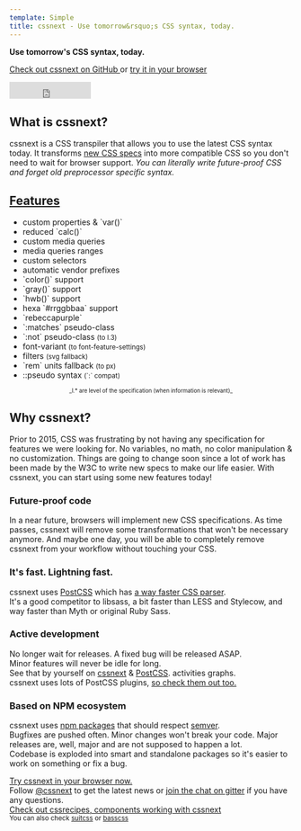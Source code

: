 ```yaml
---
template: Simple
title: cssnext - Use tomorrow&rsquo;s CSS syntax, today.
---
```

<div class="cssnext-Jumbotron cssnext-Jumbotron--default cssnext-Center cssnext-Light">
  <section class="r-Grid">
    <div class="r-Grid-cell">
      <strong class="cssnext-Jumbotron-title">Use tomorrow's CSS syntax, today.</strong>
      <p>
        <a
          title="github.com/cssnext/cssnext"
          href="https://github.com/cssnext/cssnext"
        >
          Check out cssnext on GitHub
        </a>
        or
        <a href="/playground/">
          try it in your browser
        </a>
      </p>
      <iframe
        frameborder="0" scrolling="0"
        width="145px" height="30px"
        style="vertical-align: middle"
        src="https://ghbtns.com/github-btn.html?user=cssnext&repo=cssnext&type=star&count=true&size=large"
      ></iframe>
    </div>
  </section>
</div>

<section class="r-Grid cssnext-Section">
  <div class="r-Grid-cell r-minM--1of3">
    <h2 class="cssnext-Section-title">What is cssnext?</h2>
    <p class="cssnext-Section-content">
      cssnext is a CSS transpiler that allows you to use
      the latest CSS syntax today.
      It transforms
      <a href="http://www.xanthir.com/b4Ko0">new CSS specs</a>
      into more compatible CSS
      so you don't need to wait for browser support.
      <em class="cssnext-Section-highlight">
        You can literally write future-proof CSS
        and forget old preprocessor specific syntax.
      </em>
    </p>
  </div>
  <div class="r-Grid-cell r-minM--2of3">
  <h2 class="cssnext-Section-title"><a href="/features/">Features</a></h2>
    <ul class="r-Grid cssnext-List cssnext-FeaturesList">
      <li class="r-Grid-cell r-minS--1of2">
        custom properties & `var()`
      </li>
      <li class="r-Grid-cell r-minS--1of2">
        reduced `calc()`
      </li>
      <li class="r-Grid-cell r-minS--1of2">
        custom media queries
      </li>
      <li class="r-Grid-cell r-minS--1of2">
        media queries ranges
      </li>
      <li class="r-Grid-cell r-minS--1of2">
        custom selectors
      </li>
      <li class="r-Grid-cell r-minS--1of2">
        automatic vendor prefixes
      </li>
      <li class="r-Grid-cell r-minS--1of2">
        `color()` support
      </li>
      <li class="r-Grid-cell r-minS--1of2">
        `gray()` support
      </li>
      <li class="r-Grid-cell r-minS--1of2">
        `hwb()` support
      </li>
      <li class="r-Grid-cell r-minS--1of2">
        hexa `#rrggbbaa` support
      </li>
      <li class="r-Grid-cell r-minS--1of2">
        `rebeccapurple`
      </li>
      <li class="r-Grid-cell r-minS--1of2">
        `:matches` pseudo-class
      </li>
      <li class="r-Grid-cell r-minS--1of2">
        `:not` pseudo-class
        <small class="cssnext-FeaturesList-small">
          (to l.3)
        </small>
      </li>
      <li class="r-Grid-cell r-minS--1of2">
        font-variant
        <small class="cssnext-FeaturesList-small">
          (to font-feature-settings)
        </small>
      </li>
      <li class="r-Grid-cell r-minS--1of2">
        filters
        <small class="cssnext-FeaturesList-small">
          (svg fallback)
        </small>
      </li>
      <li class="r-Grid-cell r-minS--1of2">
        `rem` units fallback
        <small class="cssnext-FeaturesList-small">
          (to px)
        </small>
      </li>
      <li class="r-Grid-cell r-minS--1of2">
        ::pseudo syntax
        <small class="cssnext-FeaturesList-small">
          (`:` compat)
        </small>
      </li>
    </ul>
    <small
      class="cssnext-FeaturesList-small"
      style="display: block; text-align: center;"
    >
      <small>
        _l.* are level of the specification (when information is relevant)_
      </small>
    </small>
  </div>
</section>

<section class="cssnext-Jumbotron cssnext-Jumbotron--whiteRoad">
  <div class="r-Grid cssnext-Center">
    <div class="r-Grid-cell r-minM--1of2 cssnext-Section">
      <h2 class="cssnext-Section-title">Why cssnext?</h2>
      <p class="cssnext-Section-content" style="text-align: left">
        Prior to 2015, CSS was frustrating by not having any specification for features we were looking for.
        No variables, no math, no color manipulation & no customization.
        Things are going to change soon since a lot of work has been made by the W3C to write new specs to make our life easier.
        With cssnext, you can start using some new features today!
      </p>
    </div>
  </div>
</section>

<section class="cssnext-Jumbotron cssnext-Jumbotron--darkDeloreanFront cssnext-Light">
  <div class="r-Grid">
    <div class="r-Grid-cell r-minM--1of2 cssnext-Section">
      <h3 class="cssnext-Section-title">Future-proof code</h3>
      <p class="cssnext-Section-content">
        In a near future, browsers will implement new CSS specifications. As time passes, cssnext will remove some transformations that won't be necessary anymore.
        And maybe one day, you will be able to completely remove cssnext from your workflow without touching your CSS.
      </p>
    </div>
  </div>
</section>

<section class="cssnext-Jumbotron cssnext-Jumbotron--lightFast">
  <div class="r-Grid">
    <div class="r-Grid-cell r-minM--1of2"></div>
    <div class="r-Grid-cell r-minM--1of2 cssnext-Section">
      <h3 class="cssnext-Section-title">It's fast. Lightning fast.</h3>
      <p class="cssnext-Section-content">
        cssnext uses <a href="https://github.com/postcss/postcss">PostCSS</a>
        which has
        <a href="https://github.com/postcss/benchmark">a way faster CSS parser</a>.
        <br />
        It's a good competitor to libsass, a bit faster than LESS and Stylecow,
        and way faster than Myth or original Ruby Sass.
      </p>
    </div>
  </div>
</section>

<section class="cssnext-Jumbotron cssnext-Jumbotron--darkFlux cssnext-Light">
  <div class="r-Grid">
    <div class="r-Grid-cell r-minM--1of2 cssnext-Section">
      <h3 class="cssnext-Section-title">Active development</h3>
      <p class="cssnext-Section-content">
        No longer wait for releases.
        A fixed bug will be released ASAP.
        <br />
        Minor features will never be idle for long.
        <br />
        See that by yourself on
        <a href="https://github.com/cssnext/cssnext/graphs/contributors">cssnext</a>
        &amp;
        <a href="https://github.com/postcss/postcss/graphs/contributors">PostCSS</a>.
        activities graphs.
        <br />
        cssnext uses lots of PostCSS plugins,
        <a href="https://github.com/postcss/">so check them out too.</a>
      </p>
    </div>
  </div>
</section>

<section class="cssnext-Jumbotron cssnext-Jumbotron--lightTeam">
  <div class="r-Grid">
    <div class="r-Grid-cell r-minM--1of2"></div>
    <div class="r-Grid-cell r-minM--1of2 cssnext-Section">
      <h3 class="cssnext-Section-title">Based on NPM ecosystem</h3>
      <p class="cssnext-Section-content">
        cssnext uses <a href="https://www.npmjs.org/">npm packages</a> that should respect <a href="http://semver.org/">semver</a>.
        <br />
        Bugfixes are pushed often.
        Minor changes won't break your code.
        Major releases are, well, major and are not supposed to happen a lot.
        <br />
        Codebase is exploded into smart and standalone packages so it's easier to work on something or fix a bug.
      </p>
    </div>
  </div>
</section>

<div class="cssnext-Jumbotron cssnext-Jumbotron--default cssnext-Center cssnext-Light">
  <section class="r-Grid">
    <div class="r-Grid-cell">
      <div class="cssnext-Jumbotron-title">
        <a href="/playground/">Try cssnext in your browser now.</a>
      </div>
    </div>
  </section>
</div>

<section class="cssnext-Jumbotron cssnext-Center">
  <div class="r-Grid">
    <div class="r-Grid-cell">
      Follow
      <a href="https://twitter.com/cssnext">@cssnext</a>
      to get the latest news
      or
      <a href="https://gitter.im/cssnext/cssnext">join the chat on gitter</a>
      if you have any questions.
    </div>
  </div>
</section>

<div class="cssnext-Jumbotron cssnext-Jumbotron--cssrecipes cssnext-Center cssnext-Light">
  <section class="r-Grid">
    <div class="r-Grid-cell">
      <div class="cssnext-Jumbotron-title cssnext-Jumbotron-title--smaller">
        <a href="https://cssrecipes.github.io/">Check out cssrecipes, components working with cssnext</a>
      </div>
      <small>
        You can also check
        <a href="https://suitcss.github.io/">suitcss</a>
        or
        <a href="http://www.basscss.com/">basscss</a>
        </small>
    </div>
  </section>
</div>
